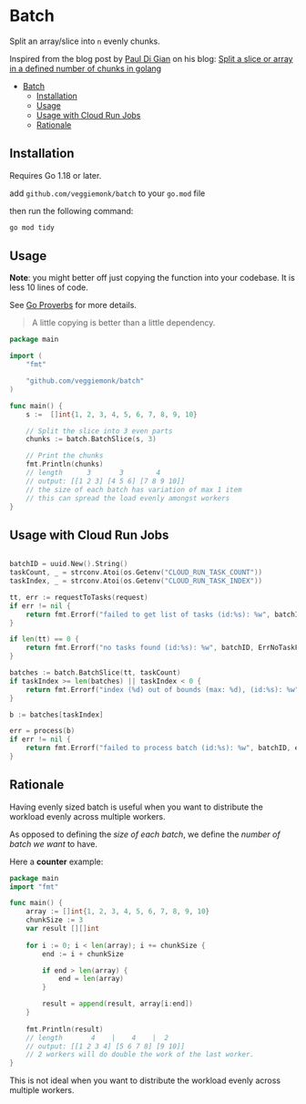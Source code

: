 # Batch

Split an array/slice into `n` evenly chunks.

Inspired from the blog post by [Paul Di Gian](https://github.com/PaulDiGian) on his blog:
[Split a slice or array in a defined number of chunks in golang](https://pauldigian.com/split-a-slice-or-array-in-a-defined-number-of-chunks-in-golang-but-any-language-really)

<!-- TOC -->
* [Batch](#batch)
  * [Installation](#installation)
  * [Usage](#usage)
  * [Usage with Cloud Run Jobs](#usage-with-cloud-run-jobs)
  * [Rationale](#rationale)
<!-- TOC -->

## Installation

Requires Go 1.18 or later.

add `github.com/veggiemonk/batch` to your `go.mod` file

then run the following command:

```bash
go mod tidy
```

## Usage

**Note**: you might better off just copying the function into your codebase. 
It is less 10 lines of code.

See [Go Proverbs](https://go-proverbs.github.io/) for more details.

> A little copying is better than a little dependency.


```go
package main

import (
	"fmt"

	"github.com/veggiemonk/batch"
)

func main() {
    s :=  []int{1, 2, 3, 4, 5, 6, 7, 8, 9, 10}

    // Split the slice into 3 even parts
    chunks := batch.BatchSlice(s, 3)

    // Print the chunks
    fmt.Println(chunks)
    // length      3       3        4
    // output: [[1 2 3] [4 5 6] [7 8 9 10]]
    // the size of each batch has variation of max 1 item
    // this can spread the load evenly amongst workers
}
```

## Usage with Cloud Run Jobs

```go

batchID = uuid.New().String()
taskCount, _ = strconv.Atoi(os.Getenv("CLOUD_RUN_TASK_COUNT"))
taskIndex, _ = strconv.Atoi(os.Getenv("CLOUD_RUN_TASK_INDEX"))

tt, err := requestToTasks(request)
if err != nil {
	return fmt.Errorf("failed to get list of tasks (id:%s): %w", batchID, err)
}

if len(tt) == 0 {
	return fmt.Errorf("no tasks found (id:%s): %w", batchID, ErrNoTaskFound)
}

batches := batch.BatchSlice(tt, taskCount)
if taskIndex >= len(batches) || taskIndex < 0 {
	return fmt.Errorf("index (%d) out of bounds (max: %d), (id:%s): %w", taskIndex, len(batches), batchID, ErrTaskIndexOutOfBounds)
}

b := batches[taskIndex]

err = process(b)
if err != nil {
    return fmt.Errorf("failed to process batch (id:%s): %w", batchID, err)
}

```

## Rationale

Having evenly sized batch is useful when you want to distribute the workload evenly across multiple workers.

As opposed to defining the _size of each batch_, we define the _number of batch we want_ to have.

Here a **counter** example:

```go
package main
import "fmt"

func main() {
	array := []int{1, 2, 3, 4, 5, 6, 7, 8, 9, 10}
	chunkSize := 3
    var result [][]int
	
	for i := 0; i < len(array); i += chunkSize {
		end := i + chunkSize

		if end > len(array) {
			end = len(array)
		}

		result = append(result, array[i:end])
	}
	
	fmt.Println(result)
	// length       4    |    4    |  2 
	// output: [[1 2 3 4] [5 6 7 8] [9 10]]
	// 2 workers will do double the work of the last worker.
}
```

This is not ideal when you want to distribute the workload evenly across multiple workers.



[//]: # (can be played with here: https://go.dev/play/p/-ULiql4tOTc)

